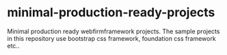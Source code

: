 # minimal-production-ready-projects
Minimal production ready webfirmframework  projects. The sample projects in this repository use bootstrap css framework, foundation css framework etc..
